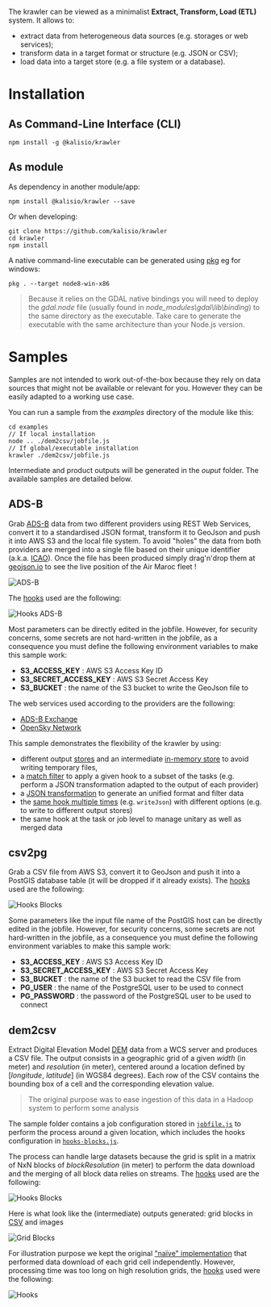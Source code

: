 The krawler can be viewed as a minimalist **Extract, Transform, Load (ETL)** system. It allows to:
* extract data from heterogeneous data sources (e.g. storages or web services);
* transform data in a target format or structure (e.g. JSON or CSV);
* load data into a target store (e.g. a file system or a database).

# Installation

## As Command-Line Interface (CLI)

```
npm install -g @kalisio/krawler
```

## As module

As dependency in another module/app:
```
npm install @kalisio/krawler --save
```

Or when developing:
```
git clone https://github.com/kalisio/krawler
cd krawler
npm install
```

A native command-line executable can be generated using [pkg](https://github.com/zeit/pkg) eg for windows:
```
pkg . --target node8-win-x86
```

> Because it relies on the GDAL native bindings you will need to deploy the *gdal.node* file (usually found in *node_modules\gdal\lib\binding*) to the same directory as the executable. Take care to generate the executable with the same architecture than your Node.js version. 

# Samples

Samples are not intended to work out-of-the-box because they rely on data sources that might not be available or relevant for you. However they can be easily adapted to a working use case.

You can run a sample from the *examples* directory of the module like this:
```
cd examples
// If local installation
node .. ./dem2csv/jobfile.js
// If global/executable installation
krawler ./dem2csv/jobfile.js
```

Intermediate and product outputs will be generated in the *ouput* folder. The available samples are detailed below.

## ADS-B

Grab [ADS-B](https://en.wikipedia.org/wiki/Automatic_dependent_surveillance_%E2%80%93_broadcast) data from two different providers using REST Web Services, convert it to a standardised JSON format, transform it to GeoJson and push it into AWS S3 and the local file system. To avoid "holes" the data from both providers are merged into a single file based on their unique identifier (a.k.a. [ICAO](https://en.wikipedia.org/wiki/Aviation_transponder_interrogation_modes#ICAO_24-bit_address)). Once the file has been produced simply drag'n'drop them at [geojson.io](http://geojson.io) to see the live position of the Air Maroc fleet !

![ADS-B](https://cdn.rawgit.com/kalisio/krawler/c4c7c00e3bd97390d6a9dd91c063d526f9c262e3/images/ADS-B.png)

The [hooks](./HOOKS.MD) used are the following:

![Hooks ADS-B](https://cdn.rawgit.com/kalisio/krawler/fd6d4f356fb61824b6cd57d544040dc99d6c3a79/examples/adsb/Hooks%20Diagram.svg)

Most parameters can be directly edited in the jobfile. However, for security concerns, some secrets are not hard-written in the jobfile, as a consequence you must define the following environment variables to make this sample work:
* **S3_ACCESS_KEY** : AWS S3 Access Key ID
* **S3_SECRET_ACCESS_KEY** : AWS S3 Secret Access Key
* **S3_BUCKET** : the name of the S3 bucket to write the GeoJson file to

The web services used according to the providers are the following:
* [ADS-B Exchange](https://www.adsbexchange.com/data/)
* [OpenSky Network](https://opensky-network.org/apidoc/rest.html)

This sample demonstrates the flexibility of the krawler by using:
* different output [stores](./SERVICES.html#stores) and an intermediate [in-memory store](./SERVICES.html#stores) to avoid writing temporary files,
* a [match filter](./HOOKS.html#common-options) to apply a given hook to a subset of the tasks (e.g. perform a JSON transformation adapted to the output of each provider)
* a [JSON transformation](./HOOKS.html#transformjsonoptions) to generate an unified format and filter data
* the [same hook multiple times](CLI.html#external-api) (e.g. `writeJson`) with different options (e.g. to write to different output stores)
* the same hook at the task or job level to manage unitary as well as merged data

## csv2pg

Grab a CSV file from AWS S3, convert it to GeoJson and push it into a PostGIS database table (it will be dropped if it already exists). The [hooks](./HOOKS.MD) used are the following:

![Hooks Blocks](https://cdn.rawgit.com/kalisio/krawler/c85a9a96f08e090ff8b60b9df4adfa108f70bd7a/examples/csv2pg/Hooks%20Diagram.svg)

Some parameters like the input file name of the PostGIS host can be directly edited in the jobfile. However, for security concerns, some secrets are not hard-written in the jobfile, as a consequence you must define the following environment variables to make this sample work:
* **S3_ACCESS_KEY** : AWS S3 Access Key ID
* **S3_SECRET_ACCESS_KEY** : AWS S3 Secret Access Key
* **S3_BUCKET** : the name of the S3 bucket to read the CSV file from
* **PG_USER** : the name of the PostgreSQL user to be used to connect
* **PG_PASSWORD** : the password of the PostgreSQL user to be used to connect

## dem2csv

Extract Digital Elevation Model [DEM](https://en.wikipedia.org/wiki/Digital_elevation_model) data from a WCS server and produces a CSV file. The output consists in a geographic grid of a given *width* (in meter) and *resolution* (in meter), centered around a location defined by [*longitude*, *latitude*] (in WGS84 degrees). Each row of the CSV contains the bounding box of a cell and the corresponding elevation value.

> The original purpose was to ease ingestion of this data in a Hadoop system to perform some analysis

The sample folder contains a job configuration stored in [`jobfile.js`](https://github.com/kalisio/krawler/blob/master/examples/dem2csv/jobfile.js) to perform the process around a given location, which includes the hooks configuration in [`hooks-blocks.js`](https://github.com/kalisio/krawler/blob/master/examples/dem2csv/hooks-blocks.js).

The process can handle large datasets because the grid is split in a matrix of NxN blocks of *blockResolution* (in meter) to perform the data download and the merging of all block data relies on streams. The [hooks](./HOOKS.MD) used are the following:

![Hooks Blocks](https://cdn.rawgit.com/kalisio/krawler/b46277bd9ef6b866e1a4d634766882345b9fd198/examples/dem2csv/Hooks%20Diagram%20Blocks.svg)

Here is what look like the (intermediate) outputs generated: grid blocks in [CSV](https://github.com/kalisio/krawler/raw/master/test/data/RJTT-30-18000-2-1.csv) and images

![Grid Blocks](https://github.com/kalisio/krawler/raw/master/examples/dem2csv/dem2csv-blocks.png)

For illustration purpose we kept the original ["naïve" implementation](https://github.com/kalisio/krawler/blob/master/examples/dem2csv/hooks.js) that performed data download of each grid cell independently.
However, processing time was too long on high resolution grids, the [hooks](./API.MD#hooks) used were the following:

![Hooks](https://cdn.rawgit.com/kalisio/krawler/b46277bd9ef6b866e1a4d634766882345b9fd198/examples/dem2csv/Hooks%20Diagram.svg)

